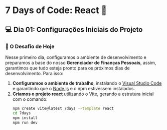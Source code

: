# 7 Days of Code: React 🚀

## 💻 Dia 01: Configurações Iniciais do Projeto

### 🚀 O Desafio de Hoje

Nesse primeiro dia, configuramos o ambiente de desenvolvimento e preparamos a base do nosso **Gerenciador de Finanças Pessoais**, assim, garantimos que tudo esteja pronto para os próximos dias de desenvolvimento. Para isso:

1. **Configuramos o ambiente de trabalho**, instalando o [Visual Studio Code](https://code.visualstudio.com/) e garantindo que o [Node.js](https://nodejs.org/) e o npm estivessem instalados.
2. **Criamos o projeto react** utilizando o Vite, gerando a estrutura inicial com o comando:
   ```bash
   npm create vite@latest 7days --template react
   cd 7days
   npm install
   npm run dev
